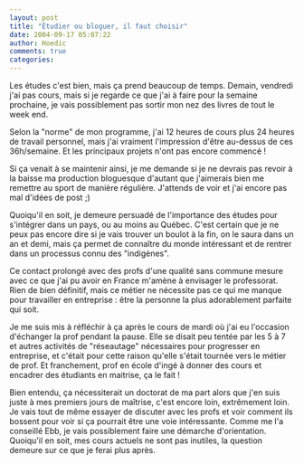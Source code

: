 ```yaml
---
layout: post
title: "Étudier ou bloguer, il faut choisir"
date: 2004-09-17 05:07:22
author: Hoedic
comments: true
categories: 
---
```



Les études c'est bien, mais ça prend beaucoup de temps. Demain, vendredi j'ai pas cours, mais si je regarde ce que j'ai à faire pour la semaine prochaine, je vais possiblement pas sortir mon nez des livres de tout le week end.

Selon la "norme" de mon programme, j'ai 12 heures de cours plus 24 heures de travail personnel, mais j'ai vraiment l'impression d'être au-dessus de ces 36h/semaine. Et les principaux projets n'ont pas encore commencé !

Si ça venait à se maintenir ainsi, je me demande si je ne devrais pas revoir à la baisse ma production bloguesque d'autant que j'aimerais bien me remettre au sport de manière régulière. J'attends de voir et j'ai encore pas mal d'idées de post ;)

Quoiqu'il en soit, je demeure persuadé de l'importance des études pour s'intégrer dans un pays, ou au moins au Québec. C'est certain que je ne peux pas encore dire si je vais trouver un boulot à la fin, on le saura dans un an et demi, mais ça permet de connaître du monde intéressant et de rentrer dans un processus connu des "indigènes".

Ce contact prolongé avec des profs d'une qualité sans commune mesure avec ce que j'ai pu avoir en France m'amène à envisager le professorat. Rien de bien définitif, mais ce métier ne nécessite pas ce qui me manque pour travailler en entreprise : être la personne la plus adorablement parfaite qui soit.

Je me suis mis à réfléchir à ça après le cours de mardi où j'ai eu l'occasion d'échanger la prof pendant la pause. Elle se disait peu tentée par les 5 à 7 et autres activités de "réseautage" nécessaires pour progresser en entreprise, et c'était pour cette raison qu'elle s'était tournée vers le métier de prof. Et franchement, prof en école d'ingé à donner des cours et encadrer des étudiants en maitrise, ça le fait !

Bien entendu, ça nécessiterait un doctorat de ma part alors que j'en suis juste à mes premiers jours de maîtrise, c'est encore loin, extrêmement loin. Je vais tout de même essayer de discuter avec les profs et voir comment ils bossent pour voir si ça pourrait être une voie intéressante. Comme me l'a conseillé Ebb, je vais possiblement faire une démarche d'orientation. Quoiqu'il en soit, mes cours actuels ne sont pas inutiles, la question demeure sur ce que je ferai plus après.